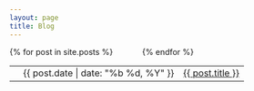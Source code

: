 ```yaml
---
layout: page
title: Blog
---
```


<table class="table table-hover">
  <thead>
  </thead>
  <tbody>
  {% for post in site.posts %}
    <tr>
      <td></td>
      <td class="light">{{ post.date | date: "%b %d, %Y" }} </td>
      <td class="title"><a href="{{ post.url | prepend: site.baseurl }}">{{ post.title }}</a></td>
    </tr>
  {% endfor %}
  </tbody>
</table>
